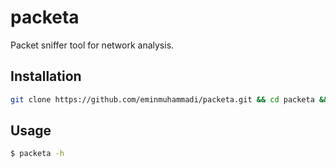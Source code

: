 # packeta
Packet sniffer tool for network analysis.

## Installation
```bash
git clone https://github.com/eminmuhammadi/packeta.git && cd packeta && chmod +x install.sh && ./install.sh && mv packeta /usr/local/bin
```

## Usage
```bash
$ packeta -h
```